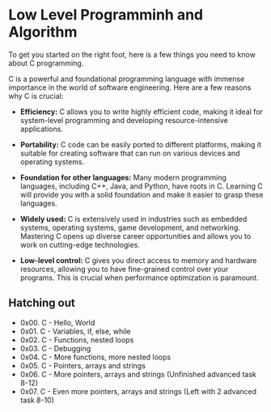 # Low Level Programminh and Algorithm
To get you started on the right foot, here is a few things you need to know about C programming.

C is a powerful and foundational programming language with immense importance in the world of software engineering. Here are a few reasons why C is crucial:

- **Efficiency:** C allows you to write highly efficient code, making it ideal for system-level programming and developing resource-intensive applications.

- **Portability:** C code can be easily ported to different platforms, making it suitable for creating software that can run on various devices and operating systems.

- **Foundation for other languages:** Many modern programming languages, including C++, Java, and Python, have roots in C. Learning C will provide you with a solid foundation and make it easier to grasp these languages.

- **Widely used:** C is extensively used in industries such as embedded systems, operating systems, game development, and networking. Mastering C opens up diverse career opportunities and allows you to work on cutting-edge technologies.

- **Low-level control:** C gives you direct access to memory and hardware resources, allowing you to have fine-grained control over your programs. This is crucial when performance optimization is paramount.
## Hatching out
- 0x00. C - Hello, World 
- 0x01. C - Variables, if, else, while 
- 0x02. C - Functions, nested loops 
- 0x03. C - Debugging 
- 0x04. C - More functions, more nested loops 
- 0x05. C - Pointers, arrays and strings 
- 0x06. C - More pointers, arrays and strings (Unfinished advanced task 8-12)
- 0x07. C - Even more pointers, arrays and strings (Left with 2 advanced task 8-10)

